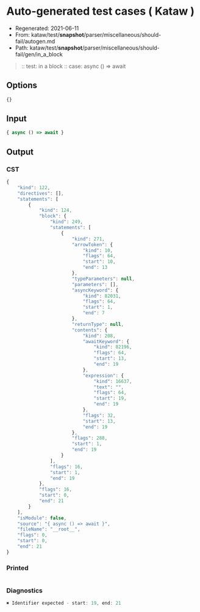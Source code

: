 # Auto-generated test cases ( Kataw )
- Regenerated: 2021-06-11
- From: kataw/test/__snapshot__/parser/miscellaneous/should-fail/autogen.md
- Path: kataw/test/__snapshot__/parser/miscellaneous/should-fail/gen/in_a_block
> :: test: in a block
> :: case: async () => await
## Options

`````js
{}
`````
## Input

`````js
{ async () => await }
`````
## Output

### CST

```javascript
{
    "kind": 122,
    "directives": [],
    "statements": [
        {
            "kind": 124,
            "block": {
                "kind": 249,
                "statements": [
                    {
                        "kind": 271,
                        "arrowToken": {
                            "kind": 10,
                            "flags": 64,
                            "start": 10,
                            "end": 13
                        },
                        "typeParameters": null,
                        "parameters": [],
                        "asyncKeyword": {
                            "kind": 82031,
                            "flags": 64,
                            "start": 1,
                            "end": 7
                        },
                        "returnType": null,
                        "contents": {
                            "kind": 208,
                            "awaitKeyword": {
                                "kind": 82196,
                                "flags": 64,
                                "start": 13,
                                "end": 19
                            },
                            "expression": {
                                "kind": 16637,
                                "text": "",
                                "flags": 64,
                                "start": 19,
                                "end": 19
                            },
                            "flags": 32,
                            "start": 13,
                            "end": 19
                        },
                        "flags": 288,
                        "start": 1,
                        "end": 19
                    }
                ],
                "flags": 16,
                "start": 1,
                "end": 19
            },
            "flags": 16,
            "start": 0,
            "end": 21
        }
    ],
    "isModule": false,
    "source": "{ async () => await }",
    "fileName": "__root__",
    "flags": 0,
    "start": 0,
    "end": 21
}
```

### Printed

```javascript

```

### Diagnostics

```javascript
✖ Identifier expected - start: 19, end: 21

```

